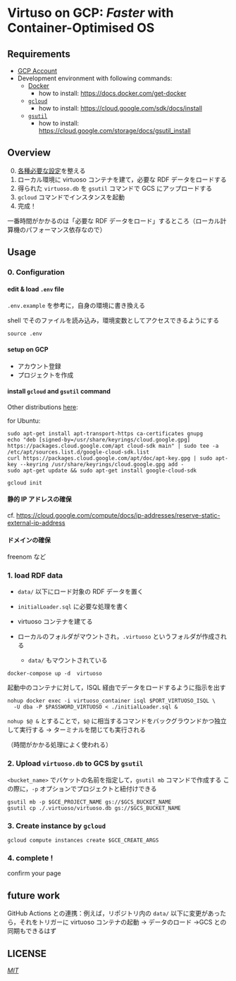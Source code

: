 # Virtuso on GCP: _Faster_ with Container-Optimised OS

## Requirements

- [GCP Account](https://cloud.google.com)
- Development environment with following commands:
  - [Docker](https://www.docker.com)
    - how to install: https://docs.docker.com/get-docker
  - [`gcloud`](https://cloud.google.com/sdk/gcloud)
    - how to install: https://cloud.google.com/sdk/docs/install
  - [`gsutil`](https://cloud.google.com/storage/docs/gsutil)
    - how to install: https://cloud.google.com/storage/docs/gsutil_install

## Overview

0. [各種必要な設定](https://github.com/Ningensei848/virtuoso-on-gcp-with-cos#0-configuration)を整える
1. ローカル環境に virtuoso コンテナを建て，必要な RDF データをロードする
2. 得られた `virtuoso.db` を `gsutil` コマンドで GCS にアップロードする
3. `gcloud` コマンドでインスタンスを起動
4. 完成！

一番時間がかかるのは「必要な RDF データをロード」するところ（ローカル計算機のパフォーマンス依存なので）

## Usage

### 0. Configuration

#### edit & load `.env` file

`.env.example` を参考に，自身の環境に書き換える

shell でそのファイルを読み込み，環境変数としてアクセスできるようにする

```shell
source .env
```

#### setup on GCP

- アカウント登録
- プロジェクトを作成

#### install `gcloud` and `gsutil` command

Other distributions [here](https://cloud.google.com/sdk/docs/install#installation_instructions):

for Ubuntu:

```shell
sudo apt-get install apt-transport-https ca-certificates gnupg
echo "deb [signed-by=/usr/share/keyrings/cloud.google.gpg] https://packages.cloud.google.com/apt cloud-sdk main" | sudo tee -a /etc/apt/sources.list.d/google-cloud-sdk.list
curl https://packages.cloud.google.com/apt/doc/apt-key.gpg | sudo apt-key --keyring /usr/share/keyrings/cloud.google.gpg add -
sudo apt-get update && sudo apt-get install google-cloud-sdk
```

```shell
gcloud init
```

#### 静的 IP アドレスの確保

cf. https://cloud.google.com/compute/docs/ip-addresses/reserve-static-external-ip-address

#### ドメインの確保

freenom など

### 1. load RDF data

- `data/` 以下にロード対象の RDF データを置く
- `initialLoader.sql` に必要な処理を書く

- virtuoso コンテナを建てる
- ローカルのフォルダがマウントされ，`.virtuoso` というフォルダが作成される
  - `data/` もマウントされている

```shell
docker-compose up -d  virtuoso
```

起動中のコンテナに対して，ISQL 経由でデータをロードするように指示を出す

```shell
nohup docker exec -i virtuoso_container isql $PORT_VIRTUOSO_ISQL \
  -U dba -P $PASSWORD_VIRTUOSO < ./initialLoader.sql &
```

`nohup $@ &` とすることで，`$@` に相当するコマンドをバックグラウンドかつ独立して実行する
→ ターミナルを閉じても実行される

（時間がかかる処理によく使われる）

### 2. Upload `virtuoso.db` to GCS by `gsutil`

`<bucket_name>` でバケットの名前を指定して，`gsutil mb` コマンドで作成する
この際に，`-p` オプションでプロジェクトと紐付けできる

```shell
gsutil mb -p $GCE_PROJECT_NAME gs://$GCS_BUCKET_NAME
gsutil cp ./.virtuoso/virtuoso.db gs://$GCS_BUCKET_NAME
```

### 3. Create instance by `gcloud`

```shell
gcloud compute instances create $GCE_CREATE_ARGS
```

### 4. complete !

confirm your page

## future work

GitHub Actions との連携：例えば，リポジトリ内の `data/` 以下に変更があったら，それをトリガーに virtuoso コンテナの起動 → データのロード →GCS との同期もできるはず

## LICENSE

[_MIT_](https://github.com/Ningensei848/virtuoso-on-gcp-with-cos/blob/main/LICENSE)
